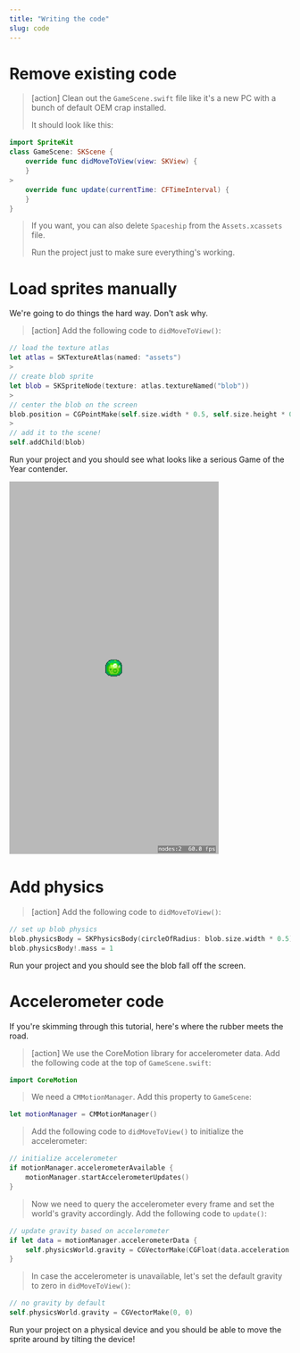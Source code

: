 ```yaml
---
title: "Writing the code"
slug: code
---
```


# Remove existing code

> [action]
> Clean out the `GameScene.swift` file like it's a new PC with a bunch of default OEM crap installed.
>
> It should look like this:
>
```swift
import SpriteKit
class GameScene: SKScene {
	override func didMoveToView(view: SKView) {
	}
>
	override func update(currentTime: CFTimeInterval) {
	}
}
```
> If you want, you can also delete `Spaceship` from the `Assets.xcassets` file.
> 
> Run the project just to make sure everything's working.

# Load sprites manually

We're going to do things the hard way. Don't ask why.

> [action]
> Add the following code to `didMoveToView()`:
```swift
// load the texture atlas
let atlas = SKTextureAtlas(named: "assets")
>
// create blob sprite
let blob = SKSpriteNode(texture: atlas.textureNamed("blob"))
>
// center the blob on the screen
blob.position = CGPointMake(self.size.width * 0.5, self.size.height * 0.5)
>
// add it to the scene!
self.addChild(blob)
```

Run your project and you should see what looks like a serious Game of the Year contender.

![A sprite](../Tutorial-Images/sprite.png "A sprite")

# Add physics

> [action]
> Add the following code to `didMoveToView()`:
```swift
// set up blob physics
blob.physicsBody = SKPhysicsBody(circleOfRadius: blob.size.width * 0.5)
blob.physicsBody!.mass = 1
```

Run your project and you should see the blob fall off the screen.

# Accelerometer code

If you're skimming through this tutorial, here's where the rubber meets the road.

> [action]
> We use the CoreMotion library for accelerometer data. Add the following code at the top of `GameScene.swift`:
```swift
import CoreMotion
```
> We need a `CMMotionManager`. Add this property to `GameScene`:
```swift
let motionManager = CMMotionManager()
```
> Add the following code to `didMoveToView()` to initialize the accelerometer:
```swift
// initialize accelerometer
if motionManager.accelerometerAvailable {
	motionManager.startAccelerometerUpdates()
}
```
> Now we need to query the accelerometer every frame and set the world's gravity accordingly. Add the following code to `update()`:
```swift
// update gravity based on accelerometer
if let data = motionManager.accelerometerData {
	self.physicsWorld.gravity = CGVectorMake(CGFloat(data.acceleration.x), CGFloat(data.acceleration.y))
}
```
> In case the accelerometer is unavailable, let's set the default gravity to zero in `didMoveToView()`:
```swift
// no gravity by default
self.physicsWorld.gravity = CGVectorMake(0, 0)
```

Run your project on a physical device and you should be able to move the sprite around by tilting the device!